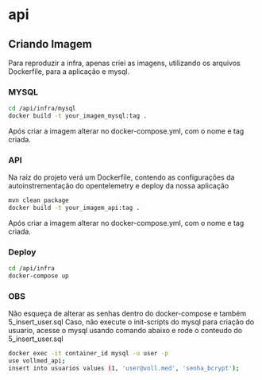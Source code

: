 # api

## Criando Imagem
Para reproduzir a infra, apenas criei as imagens, utilizando os arquivos Dockerfile, para a aplicação e mysql.

### MYSQL
```bash
cd /api/infra/mysql
docker build -t your_imagem_mysql:tag .
```
Após criar a imagem alterar no docker-compose.yml, com o nome e tag criada.

### API
Na raiz do projeto verá um Dockerfile, contendo as configurações da autoinstrementação do opentelemetry e deploy da nossa aplicação
```bash
mvn clean package
docker build -t your_imagem_api:tag .
```
Após criar a imagem alterar no docker-compose.yml, com o nome e tag criada.

### Deploy
```bash
cd /api/infra
docker-compose up
```
### OBS
Não esqueça de alterar as senhas dentro do docker-compose e também 5_insert_user.sql
Caso, não execute o init-scripts do mysql para criação do usuario, acesse o mysql usando comando abaixo e rode o conteudo do 5_insert_user.sql
```bash
docker exec -it container_id mysql -u user -p
use vollmed_api;
insert into usuarios values (1, 'user@voll.med', 'senha_bcrypt');
```

